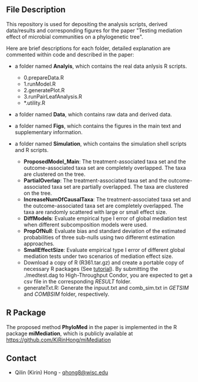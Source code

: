 ## File Description

This repository is used for depositing the analysis scripts, derived data/results and corresponding figures for the paper "Testing mediation effect of microbial communities on a phylogenetic tree". 

Here are brief descriptions for each folder, detailed explanation are commented within code and described in the paper:

* a folder named **Analyis**, which contains the real data anlysis R scripts. 
  - 0.prepareData.R
  - 1.runModel.R
  - 2.generatePlot.R
  - 3.runPairLeafAnalysis.R
  - \*.utility.R

* a folder named **Data**, which contains raw data and derived data.

* a folder named **Figs**, which contains the figures in the main text and supplementary information.

* a folder named **Simulation**, which contains the simulation shell scripts and R scripts.
  - **ProposedModel_Main**: The treatment-associated taxa set and the outcome-associated taxa set are completely overlapped. The taxa are clustered on the tree.
  - **PartialOverlap**: The treatment-associated taxa set and the outcome-associated taxa set are partially overlapped. The taxa are clustered on the tree.
  - **IncreaseNumOfCausalTaxa**: The treatment-associated taxa set and the outcome-associated taxa set are completely overlapped. The taxa are randomly scattered with large or small effect size.
  - **DiffModels**: Evaluate empirical type I error of global mediation test when different subcomposition models were used.
  - **PropOfNull**: Evaluate bias and standard deviation of the estimated probabilities of three sub-nulls using two differernt estimation approaches.
  - **SmallEffectSize**: Evaluate empirical type I error of different global mediation tests under two scenarios of mediation effect size.
  - Download a copy of R (R361.tar.gz) and create a portable copy of necessary R packages (See [tutorial](https://chtc.cs.wisc.edu/uw-research-computing/r-jobs.html)). By submitting the ./medtest.dag to High-Throughput Condor, you are expected to get a csv file in the corresponding *RESULT* folder.
  - generateTxt.R: Generate the inpuut.txt and comb_sim.txt in *GETSIM* and *COMBSIM* folder, respectively. 

## R Package

The proposed method **PhyloMed** in the paper is implemented in the R package **miMediation**, which is publicly available at https://github.com/KiRinHong/miMediation

## Contact

* Qilin (Kirin) Hong - qhong8@wisc.edu
